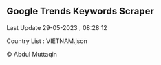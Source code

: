

## Google Trends Keywords Scraper 
 
Last Update 29-05-2023 , 08:28:12

Country List :
VIETNAM.json



© Abdul Muttaqin 
